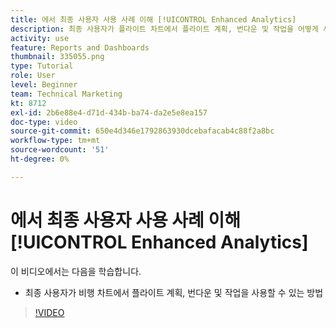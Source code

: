 ```yaml
---
title: 에서 최종 사용자 사용 사례 이해 [!UICONTROL Enhanced Analytics]
description: 최종 사용자가 플라이트 차트에서 플라이트 계획, 번다운 및 작업을 어떻게 사용할 수 있는지 알아봅니다.
activity: use
feature: Reports and Dashboards
thumbnail: 335055.png
type: Tutorial
role: User
level: Beginner
team: Technical Marketing
kt: 8712
exl-id: 2b6e88e4-d71d-434b-ba74-da2e5e8ea157
doc-type: video
source-git-commit: 650e4d346e1792863930dcebafacab4c88f2a8bc
workflow-type: tm+mt
source-wordcount: '51'
ht-degree: 0%

---
```


# 에서 최종 사용자 사용 사례 이해 [!UICONTROL Enhanced Analytics]

이 비디오에서는 다음을 학습합니다.

* 최종 사용자가 비행 차트에서 플라이트 계획, 번다운 및 작업을 사용할 수 있는 방법

>[!VIDEO](https://video.tv.adobe.com/v/335055/?quality=12&learn=on)
